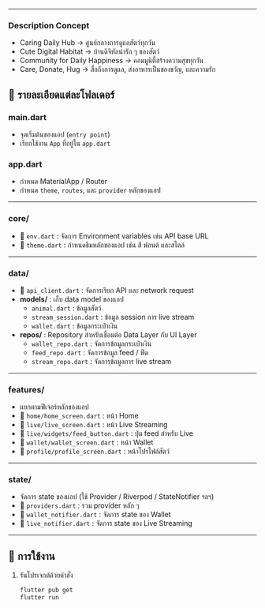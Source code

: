 
---
### **Description Concept**
- Caring Daily Hub → ศูนย์กลางการดูแลสัตว์ทุกวัน
- Cute Digital Habitat → บ้านดิจิทัลน่ารัก ๆ ของสัตว์
- Community for Daily Happiness → คอมมูนิตี้สร้างความสุขทุกวัน
- Care, Donate, Hug → สื่อถึงการดูแล, ส่งอาหารเป็นของขวัญ, และความรัก

## 📌 รายละเอียดแต่ละโฟลเดอร์

### **main.dart**
- จุดเริ่มต้นของแอป (`entry point`)  
- เรียกใช้งาน `App` ที่อยู่ใน `app.dart`

### **app.dart**
- กำหนด MaterialApp / Router  
- กำหนด `theme`, `routes`, และ `provider` หลักของแอป

---

### **core/**
- 🔹 `env.dart` : จัดการ Environment variables เช่น API base URL  
- 🔹 `theme.dart` : กำหนดธีมหลักของแอป เช่น สี ฟอนต์ และสไตล์

---

### **data/**
- 🔹 `api_client.dart` : จัดการเรียก API และ network request  
- **models/** : เก็บ data model ของแอป
  - `animal.dart` : ข้อมูลสัตว์  
  - `stream_session.dart` : ข้อมูล session การ live stream  
  - `wallet.dart` : ข้อมูลกระเป๋าเงิน
- **repos/** : Repository สำหรับเชื่อมต่อ Data Layer กับ UI Layer
  - `wallet_repo.dart` : จัดการข้อมูลกระเป๋าเงิน  
  - `feed_repo.dart` : จัดการข้อมูล feed / ฟีด  
  - `stream_repo.dart` : จัดการข้อมูลการ live stream

---

### **features/**
- แยกตามฟีเจอร์หลักของแอป
- 🔹 `home/home_screen.dart` : หน้า Home  
- 🔹 `live/live_screen.dart` : หน้า Live Streaming  
- 🔹 `live/widgets/feed_button.dart` : ปุ่ม feed สำหรับ Live  
- 🔹 `wallet/wallet_screen.dart` : หน้า Wallet  
- 🔹 `profile/profile_screen.dart` : หน้าโปรไฟล์สัตว์

---

### **state/**
- จัดการ state ของแอป (ใช้ Provider / Riverpod / StateNotifier ฯลฯ)  
- 🔹 `providers.dart` : รวม provider หลัก ๆ  
- 🔹 `wallet_notifier.dart` : จัดการ state ของ Wallet  
- 🔹 `live_notifier.dart` : จัดการ state ของ Live Streaming  

---

## 🚀 การใช้งาน

1. รันโปรเจกต์ด้วยคำสั่ง
   ```bash
   flutter pub get
   flutter run
